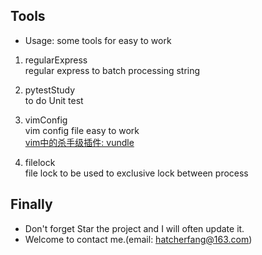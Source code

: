 ## Tools  
- Usage: some tools for easy to work  
1. regularExpress    
regular express to batch processing string  

2. pytestStudy  
to do Unit test  

3. vimConfig  
vim config file easy to work  
[vim中的杀手级插件: vundle](http://zuyunfei.com/2013/04/12/killer-plugin-of-vim-vundle/)  

4. filelock  
file lock to be used to exclusive lock between process  

## Finally  
- Don't forget Star the project and I will often update it.  
- Welcome to contact me.(email: hatcherfang@163.com)   
